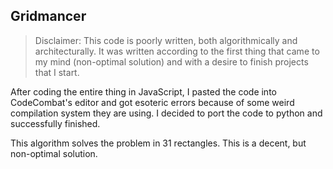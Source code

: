 ## Gridmancer

> Disclaimer: This code is poorly written, both algorithmically and architecturally. It was written according to the first thing that came to my mind (non-optimal solution) and with a desire to finish projects that I start. 

After coding the entire thing in JavaScript, I pasted the code into CodeCombat's editor and got esoteric errors because of some weird compilation system they are using. I decided to port the code to python and successfully finished.

This algorithm solves the problem in 31 rectangles. This is a decent, but non-optimal solution.
